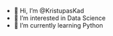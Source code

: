 - 👋 Hi, I’m @KristupasKad
- 👀 I’m interested in Data Science
- 🌱 I’m currently learning Python

<!---
KristupasKad/KristupasKad is a ✨ special ✨ repository because its `README.md` (this file) appears on your GitHub profile.
You can click the Preview link to take a look at your changes.
--->
